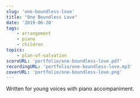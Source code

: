 ```yaml
---
slug: 'one-boundless-love'
title: "One Boundless Love"
date: '2019-06-20'
tags: 
    - arrangement
    - piano
    - children
topics: 
    - plan-of-salvation
scoreURL: 'portfolio/one-boundless-love.pdf'
recordingURL: 'portfolio/one-boundless-love.mp3'
coverURL: 'portfolio/one-boundless-love.png'
---
```


Written for young voices with piano accompaniment.